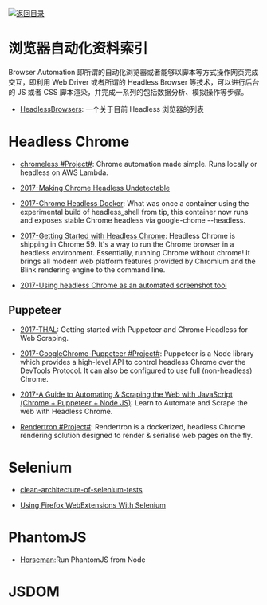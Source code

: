 [![返回目录](https://parg.co/UGo)](https://github.com/wxyyxc1992/Awesome-Reference) 


# 浏览器自动化资料索引

Browser Automation 即所谓的自动化浏览器或者能够以脚本等方式操作网页完成交互，即利用 Web Driver 或者所谓的 Headless Browser 等技术，可以进行后台的 JS 或者 CSS 脚本渲染，并完成一系列的包括数据分析、模拟操作等步骤。

* [HeadlessBrowsers](https://github.com/dhamaniasad/HeadlessBrowsers): 一个关于目前 Headless 浏览器的列表

# Headless Chrome

* [chromeless #Project#](https://github.com/graphcool/chromeless): Chrome automation made simple. Runs locally or headless on AWS Lambda.

* [2017-Making Chrome Headless Undetectable](https://intoli.com/blog/making-chrome-headless-undetectable/)

* [2017-Chrome Headless Docker](https://hub.docker.com/r/justinribeiro/chrome-headless/): What was once a container using the experimental build of headless_shell from tip, this container now runs and exposes stable Chrome headless via google-chome --headless.

* [2017-Getting Started with Headless Chrome](https://parg.co/btk): Headless Chrome is shipping in Chrome 59. It's a way to run the Chrome browser in a headless environment. Essentially, running Chrome without chrome! It brings all modern web platform features provided by Chromium and the Blink rendering engine to the command line.

* [2017-Using headless Chrome as an automated screenshot tool](https://parg.co/btL)

## Puppeteer

* [2017-THAL](https://github.com/emadehsan/thal): Getting started with Puppeteer and Chrome Headless for Web Scraping.

* [2017-GoogleChrome-Puppeteer #Project#](https://github.com/GoogleChrome/puppeteer): Puppeteer is a Node library which provides a high-level API to control headless Chrome over the DevTools Protocol. It can also be configured to use full (non-headless) Chrome.

* [2017-A Guide to Automating & Scraping the Web with JavaScript (Chrome + Puppeteer + Node JS)](https://parg.co/US1): Learn to Automate and Scrape the web with Headless Chrome.

* [Rendertron #Project#](https://github.com/GoogleChrome/rendertron): Rendertron is a dockerized, headless Chrome rendering solution designed to render & serialise web pages on the fly.

# Selenium

* [clean-architecture-of-selenium-tests](http://ovaraksin.blogspot.jp/2016/04/clean-architecture-of-selenium-tests.html)

* [Using Firefox WebExtensions With Selenium](https://intoli.com/blog/firefox-extensions-with-selenium/)

# PhantomJS

* [Horseman](https://github.com/johntitus/node-horseman):Run PhantomJS from Node

# JSDOM
